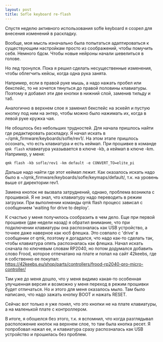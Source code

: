 ```yaml
---
layout: post
title: Sofle keyboard re-flash
---
```


Спустя неделю активного использования sofle keyboard я созрел для внесения изменений в раскладку.

Вообще, моя мысль изначально была попытаться адаптироваться к существующим настройкам просто из соображений, чтобы
помучить себя. Немного бдсм. Чтобы новые нейроны начали шевелиться в голове.

Но лед тронулся. Пока я решил сделать несущественные изменения, чтобы облегчить кейсы, когда одна рука занята.

Например, если в правой руке мышь, а надо нажать пробел или бекспейс, то не хочется тянуться до правой половины 
клавиатуры. Поэтому я добавил эти две кнопки в нижний слой, заменив тильду и таб.

Аналогично в верхнем слое я заменил бекспейс на эскейп и пустую кнопку под ним на энтер, чтобы можно было нажимать их,
когда в левой руке кружка чая.

Не обошлось без небольших трудностей. Для начала пришлось найти где редактировать раскладку. Я начал искать в 
~/qmk_firmware/keyboards/sofle/rev1/. На этом этапе пришлось осознать, что есть клавиатура и есть кеймап. При прошивке
в команде `qmk flash` клавиатура указывается в ключе -kb, а кеймап в ключе -km. Например, у меня:

```
qmk flash -kb sofle/rev1 -km default -e CONVERT_TO=elite_pi
```

Дальше надо найти где этот кеймап лежит. Как оказалось искать надо было в
 ~/qmk_firmware/keyboards/sofle/keymaps/default/, т.к. на уровень выше от директории rev1.

Замена кнопок не вызвала затруднений, однако, проблема возникла с прошивкой. Я не знал, что клавиатуру надо переводить
в режим загрузки. При выполнении команды qmk flash процесс зависал с сообщением 'waiting for drive to deploy'.

К счастью у меня получилось сообразить в чем дело. Еще при первой прошивке (две недели назад) я обратил внимание, что
при подключении клавиатуры она распозналась как USB устройство, а точнее даже наверное как юсб флешка. Это совпало с 
'drive' в сообщении от qmk, поэтому я догадался, что надо как-то сделать так, чтобы клавиатура опять распозналась как
флешка. Начал искать сначала по ключевым словам RP2040, но потом додумался добавить слово Frood, которое отпечатано на 
плате и попал на сайт 42keebs, где я собственно ее покупал: 
https://42keebs.eu/shop/parts/controllers/frood-rp2040-pro-micro-controller/

Там уже до меня дошло, что у меня видимо какая-то особенная улучшенная версия и возможно у меня переход в режим прошивки
будет отличаться. Но и этого для меня оказалось мыло. Там было написано, что надо зажать кнопку BOOT и нажать RESET.

Сейчас вот только я уже понял, что это кнопки не на плате клавиатуры, а на маленькой плате с контроллером.

В итоге, я обошелся без этого, т.к. я вспомнил, что когда разглядывал расположение кнопок на верхнем слое, то там была
 кнопка ресет. Я попробовал нажал ее, и клавиатура сразу распозналась как USB устройство и прошилась без проблем.